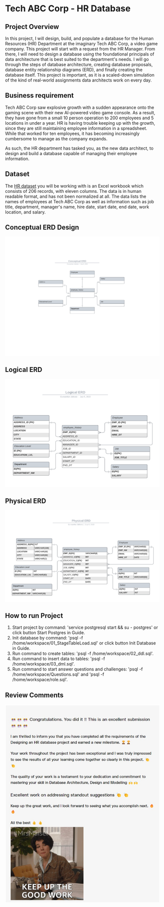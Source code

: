 # Tech ABC Corp - HR Database
## Project Overview
In this project, I will design, build, and populate a database for the Human Resources (HR) Department at the imaginary Tech ABC Corp, a video game company. This project will start with a request from the HR Manager. From there, I will need to design a database using the foundational principals of data architecture that is best suited to the department's needs. I will go through the steps of database architecture, creating database proposals, database entity relationship diagrams (ERD), and finally creating the database itself. This project is important, as it is a scaled-down simulation of the kind of real-world assignments data architects work on every day.

## Business requirement
Tech ABC Corp saw explosive growth with a sudden appearance onto the gaming scene with their new AI-powered video game console. As a result, they have gone from a small 10 person operation to 200 employees and 5 locations in under a year. HR is having trouble keeping up with the growth, since they are still maintaining employee information in a spreadsheet. While that worked for ten employees, it has becoming increasingly cumbersome to manage as the company expands.

As such, the HR department has tasked you, as the new data architect, to design and build a database capable of managing their employee information.

## Dataset
The <a href="https://drive.google.com/file/d/14SgnE_0wNpuPdF5ss94GGqIBfcxLnpIF/view">HR dataset</a> you will be working with is an Excel workbook which consists of 206 records, with eleven columns. The data is in human readable format, and has not been normalized at all. The data lists the names of employees at Tech ABC Corp as well as information such as job title, department, manager's name, hire date, start date, end date, work location, and salary.

## Conceptual ERD Design
![alt text](images/Conceptual_ERD.png)

## Logical ERD
![alt text](images/Logical_ERD.png)

## Physical ERD
![alt text](images/Physical_ERD.png)

## How to run Project
1. Start project by command: 'service postgresql start && su - postgres' or click button Start Postgres in Guide.
2. Init database by command: 'psql -f /home/workspace/01_StageTableLoad.sql' or click button Init Database in Guide.
3. Run command to create tables: 'psql -f /home/workspace/02_ddl.sql'.
4. Run command to insert data to tables: 'psql -f /home/workspace/03_dml.sql'.
5. Run command to start answer questions and challenges: 'psql -f /home/workspace/Questions.sql' and 'psql -f /home/workspace/role.sql'.

## Review Comments
![alt text](reviews/review_message.jpg)
